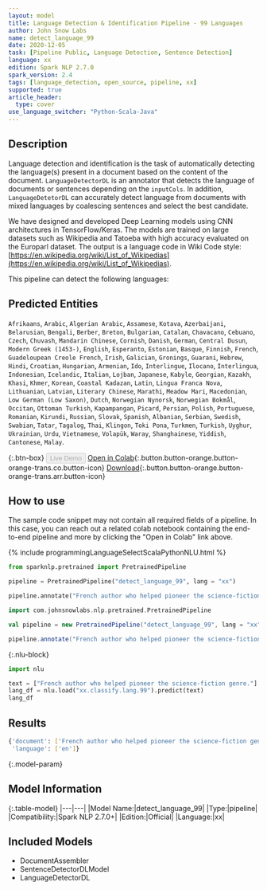 ```yaml
---
layout: model
title: Language Detection & Identification Pipeline - 99 Languages
author: John Snow Labs
name: detect_language_99
date: 2020-12-05
task: [Pipeline Public, Language Detection, Sentence Detection]
language: xx
edition: Spark NLP 2.7.0
spark_version: 2.4
tags: [language_detection, open_source, pipeline, xx]
supported: true
article_header:
  type: cover
use_language_switcher: "Python-Scala-Java"
---
```


## Description

Language detection and identification is the task of automatically detecting the language(s) present in a document based on the content of the document. ``LanguageDetectorDL`` is an annotator that detects the language of documents or sentences depending on the ``inputCols``. In addition, ``LanguageDetetorDL`` can accurately detect language from documents with mixed languages by coalescing sentences and select the best candidate.

We have designed and developed Deep Learning models using CNN architectures in TensorFlow/Keras. The models are trained on large datasets such as Wikipedia and Tatoeba with high accuracy evaluated on the Europarl dataset. The output is a language code in Wiki Code style: [https://en.wikipedia.org/wiki/List_of_Wikipedias](https://en.wikipedia.org/wiki/List_of_Wikipedias).

This pipeline can detect the following languages:

## Predicted Entities
`Afrikaans`, `Arabic`, `Algerian Arabic`, `Assamese`, `Kotava`, `Azerbaijani`, `Belarusian`, `Bengali`, `Berber`, `Breton`, `Bulgarian`, `Catalan`, `Chavacano`, `Cebuano`, `Czech`, `Chuvash`, `Mandarin Chinese`, `Cornish`, `Danish`, `German`, `Central Dusun`, `Modern Greek (1453-)`, `English`, `Esperanto`, `Estonian`, `Basque`, `Finnish`, `French`, `Guadeloupean Creole French`, `Irish`, `Galician`, `Gronings`, `Guarani`, `Hebrew`, `Hindi`, `Croatian`, `Hungarian`, `Armenian`, `Ido`, `Interlingue`, `Ilocano`, `Interlingua`, `Indonesian`, `Icelandic`, `Italian`, `Lojban`, `Japanese`, `Kabyle`, `Georgian`, `Kazakh`, `Khasi`, `Khmer`, `Korean`, `Coastal Kadazan`, `Latin`, `Lingua Franca Nova`, `Lithuanian`, `Latvian`, `Literary Chinese`, `Marathi`, `Meadow Mari`, `Macedonian`, `Low German (Low Saxon)`, `Dutch`, `Norwegian Nynorsk`, `Norwegian Bokmål`, `Occitan`, `Ottoman Turkish`, `Kapampangan`, `Picard`, `Persian`, `Polish`, `Portuguese`, `Romanian`, `Kirundi`, `Russian`, `Slovak`, `Spanish`, `Albanian`, `Serbian`, `Swedish`, `Swabian`, `Tatar`, `Tagalog`, `Thai`, `Klingon`, `Toki Pona`, `Turkmen`, `Turkish`, `Uyghur`, `Ukrainian`, `Urdu`, `Vietnamese`, `Volapük`, `Waray`, `Shanghainese`, `Yiddish`, `Cantonese`, `Malay`.

{:.btn-box}
<button class="button button-orange" disabled>Live Demo</button>
[Open in Colab](https://colab.research.google.com/github/JohnSnowLabs/spark-nlp-workshop/blob/master/jupyter/annotation/english/language-detection/Language_Detection_and_Indentification.ipynb){:.button.button-orange.button-orange-trans.co.button-icon}
[Download](https://s3.amazonaws.com/auxdata.johnsnowlabs.com/public/models/detect_language_99_xx_2.7.0_2.4_1607185604600.zip){:.button.button-orange.button-orange-trans.arr.button-icon}

## How to use

The sample code snippet may not contain all required fields of a pipeline. In this case, you can reach out a related colab notebook containing the end-to-end pipeline and more by clicking the "Open in Colab" link above.


<div class="tabs-box" markdown="1">
{% include programmingLanguageSelectScalaPythonNLU.html %}

```python
from sparknlp.pretrained import PretrainedPipeline

pipeline = PretrainedPipeline("detect_language_99", lang = "xx")

pipeline.annotate("French author who helped pioneer the science-fiction genre.")
```

```scala
import com.johnsnowlabs.nlp.pretrained.PretrainedPipeline

val pipeline = new PretrainedPipeline("detect_language_99", lang = "xx")

pipeline.annotate("French author who helped pioneer the science-fiction genre.")
```

{:.nlu-block}
```python
import nlu

text = ["French author who helped pioneer the science-fiction genre."]
lang_df = nlu.load("xx.classify.lang.99").predict(text)
lang_df
```

</div>

## Results

```bash
{'document': ['French author who helped pioneer the science-fiction genre.'],
 'language': ['en']}
```

{:.model-param}
## Model Information

{:.table-model}
|---|---|
|Model Name:|detect_language_99|
|Type:|pipeline|
|Compatibility:|Spark NLP 2.7.0+|
|Edition:|Official|
|Language:|xx|

## Included Models

 - DocumentAssembler
 - SentenceDetectorDLModel
 - LanguageDetectorDL